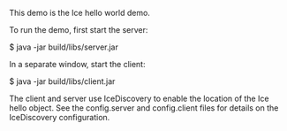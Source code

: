 This demo is the Ice hello world demo.

To run the demo, first start the server:

$ java -jar build/libs/server.jar

In a separate window, start the client:

$ java -jar build/libs/client.jar

The client and server use IceDiscovery to enable the location of the
Ice hello object. See the config.server and config.client files for
details on the IceDiscovery configuration.